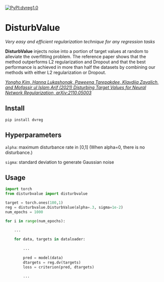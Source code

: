 [![PyPI:dvreg1.0](http://img.shields.io/badge/PyPI-dvreg1.0.-B31B1B.svg)](https://pypi.org/project/dvreg/)
# DisturbValue
*Very easy and efficient regularization technique for any regression tasks*

**DisturbValue** injects noise into a portion of target values at random to alleviate the overfitting problem. The reference paper shows that the method outperforms L2 regularization and Dropout and that the best performance is achieved in more than half the datasets by combining our methods with either L2 regularization or Dropout.

*[Yongho Kim, Hanna Lukashonak, Paweena Tarepakdee, Klavdiia Zavalich, and Mofassir ul Islam Arif (2021) Disturbing Target Values for Neural Network Regularization, arXiv:2110.05003](https://arxiv.org/abs/2110.05003)* 

## Install
`pip install dvreg`

## Hyperparameters
`alpha`: maximum disturbance rate in [0,1] (When alpha=0, there is no disturbance.)

`sigma`: standard deviation to generate Gaussian noise

## Usage
```python
import torch
from disturbvalue import disturbvalue 

target = torch.ones(100,1)
reg = disturbvalue.DisturbValue(alpha=.3, sigma=1e-2)
num_epochs = 1000

for i in range(num_epochs):

    ...
    
    for data, targets in dataloader:
    
        ...
        
        pred = model(data)
        dtargets = reg.dv(targets)
        loss = criterion(pred, dtargets)
        
        ...
        
```
